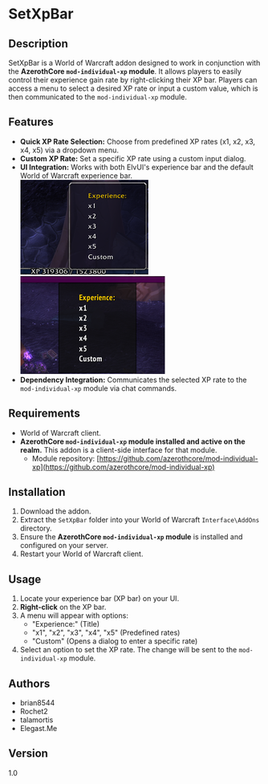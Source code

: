# SetXpBar

## Description

SetXpBar is a World of Warcraft addon designed to work in conjunction with the **AzerothCore `mod-individual-xp` module**. It allows players to easily control their experience gain rate by right-clicking their XP bar. Players can access a menu to select a desired XP rate or input a custom value, which is then communicated to the `mod-individual-xp` module.

## Features

*   **Quick XP Rate Selection:** Choose from predefined XP rates (x1, x2, x3, x4, x5) via a dropdown menu.
*   **Custom XP Rate:** Set a specific XP rate using a custom input dialog.
*   **UI Integration:** Works with both ElvUI's experience bar and the default World of Warcraft experience bar.
![Default WoW XP Bar](assets/blizz-xp-set.png)
![ElvUI XP Bar](assets/elvUI-xp-set.png)
*   **Dependency Integration:** Communicates the selected XP rate to the `mod-individual-xp` module via chat commands.

## Requirements

*   World of Warcraft client.
*   **AzerothCore `mod-individual-xp` module installed and active on the realm.** This addon is a client-side interface for that module.
    *   Module repository: [https://github.com/azerothcore/mod-individual-xp](https://github.com/azerothcore/mod-individual-xp)

## Installation

1.  Download the addon.
2.  Extract the `SetXpBar` folder into your World of Warcraft `Interface\AddOns` directory.
3.  Ensure the **AzerothCore `mod-individual-xp` module** is installed and configured on your server.
4.  Restart your World of Warcraft client.

## Usage

1.  Locate your experience bar (XP bar) on your UI.
2.  **Right-click** on the XP bar.
3.  A menu will appear with options:
    *   "Experience:" (Title)
    *   "x1", "x2", "x3", "x4", "x5" (Predefined rates)
    *   "Custom" (Opens a dialog to enter a specific rate)
4.  Select an option to set the XP rate. The change will be sent to the `mod-individual-xp` module.

## Authors

*   brian8544
*   Rochet2
*   talamortis
*   Elegast.Me

## Version

1.0